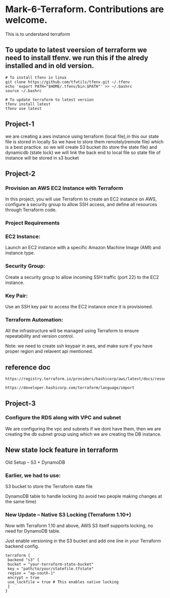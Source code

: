 # Mark-6-Terraform. Contributions are welcome.
This is to understand terraform
## To update to latest veersion of terraform we need to install tfenv. we run this if the alredy installed and in old version.
~~~
# To install tfenv in linux
git clone https://github.com/tfutils/tfenv.git ~/.tfenv
echo 'export PATH="$HOME/.tfenv/bin:$PATH"' >> ~/.bashrc
source ~/.bashrc

# To update terraform to latest version
tfenv install latest
tfenv use latest
~~~
 
## Project-1 
we are creating a aws instance using terraform (local file),in this our state file is stored in locally
So we have to store them remotely(remote file) which is a best practice. so we will create S3 bucket (to store the state file) and dynamicdb (state lock)
we will link the back end to local file so state file of instance will be stored in s3 bucket


## Project-2

### Provision an AWS EC2 Instance with Terraform
In this project, you will use Terraform to create an EC2 instance on AWS, configure a security group to allow SSH access, and define all resources through Terraform code.

### Project Requirements
### EC2 Instance:

Launch an EC2 instance with a specific Amazon Machine Image (AMI) and instance type.

### Security Group:

Create a security group to allow incoming SSH traffic (port 22) to the EC2 instance.
### Key Pair:

Use an SSH key pair to access the EC2 instance once it is provisioned.
### Terraform Automation:

All the infrastructure will be managed using Terraform to ensure repeatability and version control.

Note: we need to create ssh keypair in aws, and make sure if you have proper region and relavent api mentioned.

## reference doc
~~~
https://registry.terraform.io/providers/hashicorp/aws/latest/docs/resources/instance

https://developer.hashicorp.com/terraform/language/import
~~~

## Project-3
### Configure the RDS along with VPC and subnet

We are configuring the vpc and subnets if we dont have them, then we are creating the db subnet group using which we are creating the DB instance.

## New state lock feature in terraform
Old Setup – S3 + DynamoDB

### Earlier, we had to use:

S3 bucket to store the Terraform state file

DynamoDB table to handle locking (to avoid two people making changes at the same time)

### New Update – Native S3 Locking (Terraform 1.10+)

Now with Terraform 1.10 and above, AWS S3 itself supports locking, no need for DynamoDB table.

Just enable versioning in the S3 bucket and add one line in your Terraform backend config.

~~~
terraform {
 backend "s3" {
 bucket = "your-terraform-state-bucket"
 key = "path/to/your/statefile.tfstate"
 region = "ap-south-1"
 encrypt = true
 use_lockfile = true # This enables native locking
 }
}
~~~
